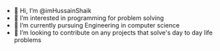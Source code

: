 - 👋 Hi, I’m @imHussainShaik
- 👀 I’m interested in programming for problem solving
- 🌱 I’m currently pursuing Engineering in computer science
- 💞️ I’m looking to contribute on any projects that solve's day to day life problems
<!---
imHussainShaik/imHussainShaik is a ✨ special ✨ repository because its `README.md` (this file) appears on your GitHub profile.
You can click the Preview link to take a look at your changes.
--->
